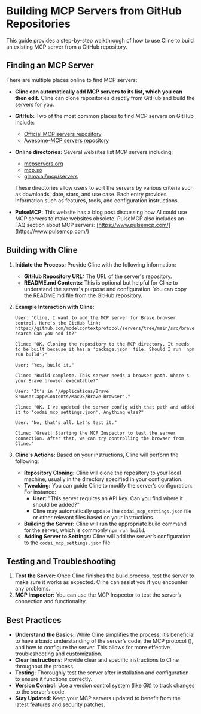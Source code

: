 # Building MCP Servers from GitHub Repositories

This guide provides a step-by-step walkthrough of how to use Cline to build an existing MCP server from a GitHub repository.

## **Finding an MCP Server**

There are multiple places online to find MCP servers:

-   **Cline can automatically add MCP servers to its list, which you can then edit.** Cline can clone repositories directly from GitHub and build the servers for you.
-   **GitHub:** Two of the most common places to find MCP servers on GitHub include:
    -   [Official MCP servers repository](https://github.com/modelcontextprotocol/servers)
    -   [Awesome-MCP servers repository](https://github.com/punkpeye/awesome-mcp-servers)
-   **Online directories:** Several websites list MCP servers including:

    -   [mcpservers.org](https://mcpservers.org/)
    -   [mcp.so](https://mcp.so/)
    -   [glama.ai/mcp/servers](https://glama.ai/mcp/servers)

    These directories allow users to sort the servers by various criteria such as downloads, date, stars, and use case. Each entry provides information such as features, tools, and configuration instructions.

-   **PulseMCP:** This website has a blog post discussing how AI could use MCP servers to make websites obsolete. PulseMCP also includes an FAQ section about MCP servers: [https://www.pulsemcp.com/](https://www.pulsemcp.com/)

## **Building with Cline**

1.  **Initiate the Process:** Provide Cline with the following information:
    -   **GitHub Repository URL:** The URL of the server's repository.
    -   **README.md Contents:** This is optional but helpful for Cline to understand the server's purpose and configuration. You can copy the README.md file from the GitHub repository.
2.  **Example Interaction with Cline:**

    ```
    User: "Cline, I want to add the MCP server for Brave browser control. Here's the GitHub link: https://github.com/modelcontextprotocol/servers/tree/main/src/brave-search Can you add it?"

    Cline: "OK. Cloning the repository to the MCP directory. It needs to be built because it has a 'package.json' file. Should I run 'npm run build'?"

    User: "Yes, build it."

    Cline: "Build complete. This server needs a browser path. Where's your Brave browser executable?"

    User: "It's in '/Applications/Brave Browser.app/Contents/MacOS/Brave Browser'."

    Cline: "OK. I've updated the server config with that path and added it to 'codai_mcp_settings.json'. Anything else?"

    User: "No, that's all. Let's test it."

    Cline: "Great! Starting the MCP Inspector to test the server connection. After that, we can try controlling the browser from Cline."
    ```

3.  **Cline's Actions:** Based on your instructions, Cline will perform the following:
    -   **Repository Cloning:** Cline will clone the repository to your local machine, usually in the directory specified in your configuration.
    -   **Tweaking:** You can guide Cline to modify the server’s configuration. For instance:
        -   **User:** "This server requires an API key. Can you find where it should be added?"
        -   Cline may automatically update the `codai_mcp_settings.json` file or other relevant files based on your instructions.
    -   **Building the Server:** Cline will run the appropriate build command for the server, which is commonly `npm run build`.
    -   **Adding Server to Settings:** Cline will add the server’s configuration to the `codai_mcp_settings.json` file.

## **Testing and Troubleshooting**

1.  **Test the Server:** Once Cline finishes the build process, test the server to make sure it works as expected. Cline can assist you if you encounter any problems.
2.  **MCP Inspector:** You can use the MCP Inspector to test the server’s connection and functionality.

## **Best Practices**

-   **Understand the Basics:** While Cline simplifies the process, it’s beneficial to have a basic understanding of the server’s code, the MCP protocol (), and how to configure the server. This allows for more effective troubleshooting and customization.
-   **Clear Instructions:** Provide clear and specific instructions to Cline throughout the process.
-   **Testing:** Thoroughly test the server after installation and configuration to ensure it functions correctly.
-   **Version Control:** Use a version control system (like Git) to track changes to the server’s code.
-   **Stay Updated:** Keep your MCP servers updated to benefit from the latest features and security patches.
